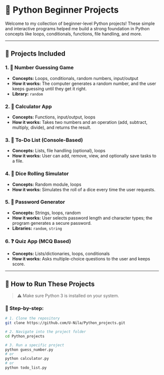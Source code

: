 # 🐍 Python Beginner Projects

Welcome to my collection of beginner-level Python projects! These simple and interactive programs helped me build a strong foundation in Python concepts like loops, conditionals, functions, file handling, and more.

---

## 📁 Projects Included

### 1. 🎯 Number Guessing Game
- **Concepts:** Loops, conditionals, random numbers, input/output
- **How it works:** The computer generates a random number, and the user keeps guessing until they get it right.
- **Library:** `random`

### 2. 🧮 Calculator App
- **Concepts:** Functions, input/output, loops
- **How it works:** Takes two numbers and an operation (add, subtract, multiply, divide), and returns the result.

### 3. 📝 To-Do List (Console-Based)
- **Concepts:** Lists, file handling (optional), loops
- **How it works:** User can add, remove, view, and optionally save tasks to a file.

### 4. 🎲 Dice Rolling Simulator
- **Concepts:** Random module, loops
- **How it works:** Simulates the roll of a dice every time the user requests.

### 5. 🔐 Password Generator
- **Concepts:** Strings, loops, random
- **How it works:** User selects password length and character types; the program generates a secure password.
- **Libraries:** `random`, `string`

### 6. ❓ Quiz App (MCQ Based)
- **Concepts:** Lists/dictionaries, loops, conditionals
- **How it works:** Asks multiple-choice questions to the user and keeps score.

---

## 🚀 How to Run These Projects

> ⚠️ Make sure Python 3 is installed on your system.

### 🔹 Step-by-step:
```bash
# 1. Clone the repository
git clone https://github.com/U-Nila/Python_projects.git

# 2. Navigate into the project folder
cd Python_projects

# 3. Run a specific project
python guess_number.py
# or
python calculator.py
# or
python todo_list.py

